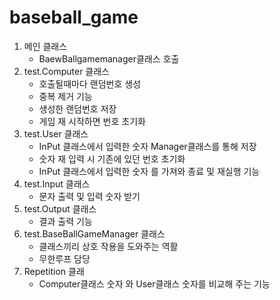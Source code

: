 # baseball_game

1. 메인 클래스
   - BaewBallgamemanager클래스 호출
2. test.Computer 클래스
   - 호출될때마다 랜덤번호 생성
   - 중복 제거 기능
   - 생성한 랜덤번호 저장
   - 게임 재 시작하면 번호 초기화
3. test.User 클래스
   - InPut 클래스에서 입력한 숫자 Manager클래스를 통해 저장
   - 숫자 재 입력 시 기존에 있던 번호 초기화
   - InPut 클래스에서 입력한 숫자 를 가져와 종료 및 재실행 기능
4. test.Input 클래스
   - 문자 출력 및 입력 숫자 받기
5. test.Output 클래스
   - 결과 출력 기능
6. test.BaseBallGameManager 클래스
   - 클래스끼리 상호 작용을 도와주는 역활
   - 무한루프 담당
7. Repetition 클래
   - Computer클래스 숫자 와 User클래스 숫자를 비교해 주는 기능
   